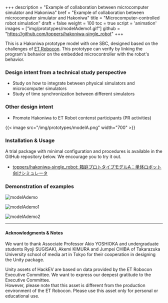 +++
description = "Example of collaboration between microcomputer simulator and Hakoniwa"
bref = "Example of collaboration between microcomputer simulator and Hakoniwa"
title = "Microcomputer-controlled robot simulation"
draft = false
weight = 100
toc = true
script = 'animation'
images = ["img/prototypes/modelAdemo1.gif"]
github =  "https://github.com/toppers/hakoniwa-single_robot"
+++

This is a Hakoniwa prototype model with one SBC, designed based on the challenges of [ET Robocon](https://www.etrobo.jp/).
This prototype can verify by linking the program's behavior on the embedded microcontroller with the robot's behavior.

### Design intent from a technical study perspective

- Study on how to integrate between physical simulators and microcomputer simulators
- Study of time synchronization between different simulators

### Other design intent

- Promote Hakoniwa to ET Robot contenst participants (PR activities)

{{< image src="/img/prototypes/modelA.png" width="700" >}}

###  Installation & Usage

A trial package with minimal configuration and procedures is available in the GitHub repository below.
We encourage you to try it out.

- [toppers/hakoniwa-single_robot: 箱庭プロトタイプモデルA：単体ロボット向けシミュレータ](https://github.com/toppers/hakoniwa-single_robot)

### Demonstration of examples

![modelAdemo](/hakoniwa/img/prototypes/modelAdemo.gif)

![modelAdemo1](/hakoniwa/img/prototypes/modelAdemo1.gif)

![modelAdemo2](/hakoniwa/img/prototypes/modelAdemo2.gif)

---

#### Acknowledgments & Notes

We want to thank Associate Professor Akio YOSHIOKA and undergraduate students Ryoji SUGISAKI, Akemi KIMURA and Jumpei CHIBA of Takarazuka University school of media art in Tokyo for their cooperation in designing the Unity package.

Unity assets of HackEV are based on data provided by the ET Robocon Executive Committee. 
We want to express our deepest gratitude to the Executive Committee.  
However, please note that this asset is different from the production environment of the ET Robocon. 
Please use this asset only for personal or educational use.
